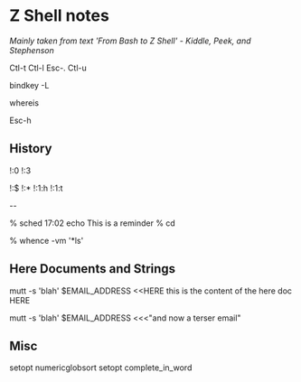 Z Shell notes
=============

_Mainly taken from text 'From Bash to Z Shell' - Kiddle, Peek, and Stephenson_

Ctl-t <!-- transpose last two chars -->
Ctl-l <!-- clear screen -->
Esc-. <!-- show last argument to previous command -->
Ctl-u <!-- kill line -->

bindkey -L <!-- show key bindings -->

whereis <cmnd> <!-- Locate the binary, source, and manual-page files for a cmnd -->

Esc-h <!-- gets man page for current command -->

History
-------
!:0 <!-- argument from previous command by number -->
!:3 <!-- 3rd argument -->

!:$ <!-- last argument -->
!:* <!-- all the args -->
!:1:h <!-- head of the 1st arg i.e directory -->
!:1:t <!-- tail of the 1st arg i.e file -->

--

% sched 17:02 echo This is a reminder
% cd <search> <replace> <!-- uses <search> <replace> to build dir from pwd -->

% whence -vm '*ls' <!-- lists all programs matching pattern (not regex) -->

Here Documents and Strings
--------------------------
mutt -s 'blah' $EMAIL_ADDRESS <<HERE
this is the
content of the here doc
HERE

mutt -s 'blah' $EMAIL_ADDRESS <<<"and now a terser email"

Misc
----
setopt numericglobsort
setopt complete_in_word

